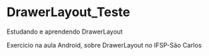 # DrawerLayout_Teste
Estudando e aprendendo DrawerLayout

Exercicio na aula Android, sobre DrawerLayout no IFSP-São Carlos
